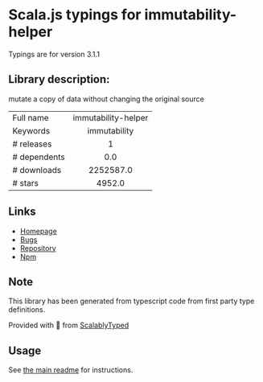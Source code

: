 
# Scala.js typings for immutability-helper

Typings are for version 3.1.1

## Library description:
mutate a copy of data without changing the original source

|                    |                 |
| ------------------ | :-------------: |
| Full name          | immutability-helper |
| Keywords           | immutability |
| # releases         | 1 |
| # dependents       | 0.0 |
| # downloads        | 2252587.0 |
| # stars            | 4952.0 |

## Links
- [Homepage](https://github.com/kolodny/immutability-helper#readme)
- [Bugs](https://github.com/kolodny/immutability-helper/issues)
- [Repository](https://github.com/kolodny/immutability-helper)
- [Npm](https://www.npmjs.com/package/immutability-helper)
    


## Note
This library has been generated from typescript code from first party type definitions.

Provided with :purple_heart: from [ScalablyTyped](https://github.com/oyvindberg/ScalablyTyped)

## Usage
See [the main readme](../../readme.md) for instructions.


